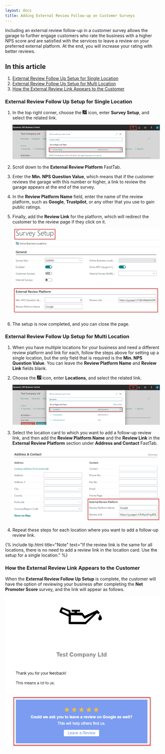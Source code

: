 ```yaml
---
layout: docs
title: Adding External Review Follow-up on Customer Surveys
---
```


Including an external review follow-up in a customer survey allows the garage to further engage customers who rate the business with a higher NPS score and are satisfied with the services to leave a review on your preferred external platform. At the end, you will increase your rating with better reviews.

## In this article
1. [External Review Follow Up Setup for Single Location](#External-review-follow-up-setup-single-location)
2. [External Review Follow Up Setup for Multi Location](#external-review-follow-up-setup-for-multi-location)
3. [How the External Review Link Appears to the Customer](#tyre-scanner-checklist-template)


### External Review Follow Up Setup for Single Location
1. In the top right corner, choose the ![](media/search_icon.png) icon, enter **Survey Setup**, and select the related link.

   ![](media/garagehive-external-review-follow-up1.png)

2. Scroll down to the **External Review Platform** FastTab.
3. Enter the **Min. NPS Question Value**, which means that if the customer reviews the garage with this number or higher, a link to review the garage appears at the end of the survey.
4. In the **Review Platform Name** field, enter the name of the review platform, such as **Google**, **Trustpilot**, or any other that you use to gain public ratings.
5. Finally, add the **Review Link** for the platform, which will redirect the customer to the review page if they click on it.

   ![](media/garagehive-external-review-follow-up2.png)

6. The setup is now completed, and you can close the page.

### External Review Follow Up Setup for Multi Location
1. When you have multiple locations for your business and need a different review platform and link for each, follow the steps above for setting up a single location, but the only field that is required is the **Min. NPS Question Value**. You can leave the **Review Platform Name** and **Review Link** fields blank.
2. Choose the ![](media/search_icon.png) icon, enter **Locations**, and select the related link.

   ![](media/garagehive-external-review-follow-up3.png)

3. Select the location card to which you want to add a follow-up review link, and then add the **Review Platform Name** and the **Review Link** in the **External Review Platform** section under **Address and Contact** FastTab.

   ![](media/garagehive-external-review-follow-up4.png)

4. Repeat these steps for each location where you want to add a follow-up review link.

{% include tip.html title="Note" text="If the review link is the same for all locations, there is no need to add a review link in the location card. Use the setup for a single location." %}

### How the External Review Link Appears to the Customer
When the **External Review Follow Up Setup** is complete, the customer will have the option of reviewing your business after completing the **Net Promoter Score** survey, and the link will appear as follows.

   ![](media/garagehive-external-review-follow-up5.png)

